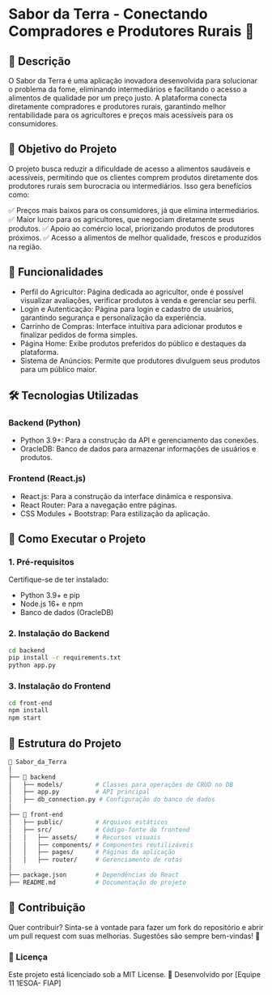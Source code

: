 # Sabor da Terra - Conectando Compradores e Produtores Rurais 🌱

## 📝 Descrição
O Sabor da Terra é uma aplicação inovadora desenvolvida para solucionar o problema da fome, eliminando intermediários e facilitando o acesso a alimentos de qualidade por um preço justo. A plataforma conecta diretamente compradores e produtores rurais, garantindo melhor rentabilidade para os agricultores e preços mais acessíveis para os consumidores.

## 🎯 Objetivo do Projeto
O projeto busca reduzir a dificuldade de acesso a alimentos saudáveis e acessíveis, permitindo que os clientes comprem produtos diretamente dos produtores rurais sem burocracia ou intermediários. Isso gera benefícios como:

✅ Preços mais baixos para os consumidores, já que elimina intermediários.
✅ Maior lucro para os agricultores, que negociam diretamente seus produtos.
✅ Apoio ao comércio local, priorizando produtos de produtores próximos.
✅ Acesso a alimentos de melhor qualidade, frescos e produzidos na região.

## 🚀 Funcionalidades
- Perfil do Agricultor: Página dedicada ao agricultor, onde é possível visualizar avaliações, verificar produtos à venda e gerenciar seu perfil.
- Login e Autenticação: Página para login e cadastro de usuários, garantindo segurança e personalização da experiência.
- Carrinho de Compras: Interface intuitiva para adicionar produtos e finalizar pedidos de forma simples.
- Página Home: Exibe produtos preferidos do público e destaques da plataforma.
- Sistema de Anúncios: Permite que produtores divulguem seus produtos para um público maior.

## 🛠️ Tecnologias Utilizadas
### Backend (Python)
- Python 3.9+: Para a construção da API e gerenciamento das conexões.
- OracleDB: Banco de dados para armazenar informações de usuários e produtos.
### Frontend (React.js)
- React.js: Para a construção da interface dinâmica e responsiva.
- React Router: Para a navegação entre páginas.
- CSS Modules + Bootstrap: Para estilização da aplicação.

## 🚀 Como Executar o Projeto
### 1. Pré-requisitos
Certifique-se de ter instalado:
- Python 3.9+ e pip
- Node.js 16+ e npm
- Banco de dados (OracleDB)

### 2. Instalação do Backend
```bash
cd backend
pip install -r requirements.txt
python app.py
```

### 3. Instalação do Frontend
```bash
cd front-end
npm install
npm start
```

## 📂 Estrutura do Projeto
```bash
📂 Sabor_da_Terra
│
├── 📂 backend
│   ├── models/         # Classes para operações de CRUD no DB
│   ├── app.py          # API principal
│   ├── db_connection.py # Configuração do banco de dados
│
├── 📂 front-end
│   ├── public/         # Arquivos estáticos
│   ├── src/            # Código-fonte do frontend
│   │   ├── assets/     # Recursos visuais
│   │   ├── components/ # Componentes reutilizáveis
│   │   ├── pages/      # Páginas da aplicação
│   │   ├── router/     # Gerenciamento de rotas
│
├── package.json        # Dependências do React
├── README.md           # Documentação do projeto
```

## 🤝 Contribuição
Quer contribuir? Sinta-se à vontade para fazer um fork do repositório e abrir um pull request com suas melhorias. Sugestões são sempre bem-vindas! 🚀

### 📜 Licença
Este projeto está licenciado sob a MIT License.
🔗 Desenvolvido por [Equipe 11 1ESOA- FIAP]